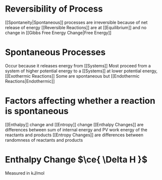 # Reversibility of Process

[[Spontaneity|Spontaneous]] processes are irreversible because of net release of energy
[[Reversible Reactions]] are at [[Equilibrium]] and no change in [[Gibbs Free Energy Change|Free Energy]]

# Spontaneous Processes

Occur because it releases energy from [[Systems]]
Most proceed from a system of higher potential energy to a [[Systems]] at lower potential energy, [[Exothermic Reactions]]
Some are spontaneous but [[Endothermic Reactions|Endothermic]]

# Factors affecting whether a reaction is spontaneous

[[Enthalpy]] change and [[Entropy]] change
[[Enthalpy Changes]] are differences between sum of internal energy and PV work energy of the reactants and products
[[Entropy Changes]] are differences between randomness of reactants and products

# Enthalpy Change $\ce{ \Delta H }$

Measured in kJ/mol